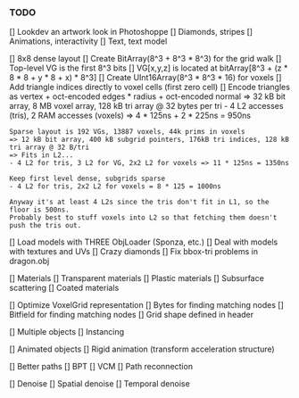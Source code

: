 ### TODO

[] Lookdev an artwork look in Photoshoppe
    [] Diamonds, stripes
    [] Animations, interactivity
    [] Text, text model

[] 8x8 dense layout
    [] Create BitArray(8^3 + 8^3 * 8^3) for the grid walk
        [] Top-level VG is the first 8^3 bits
        [] VG[x,y,z] is located at bitArray[8^3 + (z * 8 * 8 + y * 8 + x) * 8^3]
    [] Create UInt16Array(8^3 * 8^3 * 16) for voxels
    [] Add triangle indices directly to voxel cells (first zero cell)
    [] Encode triangles as vertex + oct-encoded edges * radius + oct-encoded normal
    => 32 kB bit array, 8 MB voxel array, 128 kB tri array @ 32 bytes per tri
    - 4 L2 accesses (tris), 2 RAM accesses (voxels) => 4 * 125ns + 2 * 225ns = 950ns

    Sparse layout is 192 VGs, 13887 voxels, 44k prims in voxels
    => 12 kB bit array, 400 kB subgrid pointers, 176kB tri indices, 128 kB tri array @ 32 B/tri
    => Fits in L2...
    - 4 L2 for tris, 3 L2 for VG, 2x2 L2 for voxels => 11 * 125ns = 1350ns

    Keep first level dense, subgrids sparse
    - 4 L2 for tris, 2x2 L2 for voxels = 8 * 125 = 1000ns

    Anyway it's at least 4 L2s since the tris don't fit in L1, so the floor is 500ns.
    Probably best to stuff voxels into L2 so that fetching them doesn't push the tris out.
    

[] Load models with THREE ObjLoader (Sponza, etc.)
[] Deal with models with textures and UVs
[] Crazy diamonds
[] Fix bbox-tri problems in dragon.obj

[] Materials
    [] Transparent materials
    [] Plastic materials
    [] Subsurface scattering
    [] Coated materials

[] Optimize VoxelGrid representation
    [] Bytes for finding matching nodes
    [] Bitfield for finding matching nodes
    [] Grid shape defined in header

[] Multiple objects
    [] Instancing

[] Animated objects
    [] Rigid animation (transform acceleration structure)

[] Better paths
    [] BPT
    [] VCM
    [] Path reconnection

[] Denoise
    [] Spatial denoise
    [] Temporal denoise
